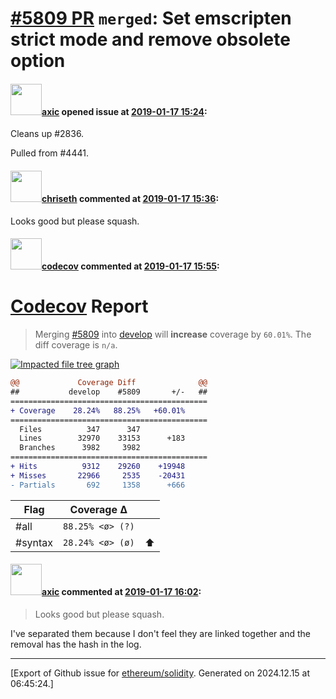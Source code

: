 # [\#5809 PR](https://github.com/ethereum/solidity/pull/5809) `merged`: Set emscripten strict mode and remove obsolete option

#### <img src="https://avatars.githubusercontent.com/u/20340?v=4" width="50">[axic](https://github.com/axic) opened issue at [2019-01-17 15:24](https://github.com/ethereum/solidity/pull/5809):

Cleans up #2836.

Pulled from #4441.

#### <img src="https://avatars.githubusercontent.com/u/9073706?v=4" width="50">[chriseth](https://github.com/chriseth) commented at [2019-01-17 15:36](https://github.com/ethereum/solidity/pull/5809#issuecomment-455215767):

Looks good but please squash.

#### <img src="https://avatars.githubusercontent.com/in/254?v=4" width="50">[codecov](https://github.com/apps/codecov) commented at [2019-01-17 15:55](https://github.com/ethereum/solidity/pull/5809#issuecomment-455223600):

# [Codecov](https://codecov.io/gh/ethereum/solidity/pull/5809?src=pr&el=h1) Report
> Merging [#5809](https://codecov.io/gh/ethereum/solidity/pull/5809?src=pr&el=desc) into [develop](https://codecov.io/gh/ethereum/solidity/commit/d8f663429fb6757df11916ea411f822a5fd0a704?src=pr&el=desc) will **increase** coverage by `60.01%`.
> The diff coverage is `n/a`.

[![Impacted file tree graph](https://codecov.io/gh/ethereum/solidity/pull/5809/graphs/tree.svg?width=650&token=87PGzVEwU0&height=150&src=pr)](https://codecov.io/gh/ethereum/solidity/pull/5809?src=pr&el=tree)

```diff
@@             Coverage Diff              @@
##           develop    #5809       +/-   ##
============================================
+ Coverage    28.24%   88.25%   +60.01%     
============================================
  Files          347      347               
  Lines        32970    33153      +183     
  Branches      3982     3982               
============================================
+ Hits          9312    29260    +19948     
+ Misses       22966     2535    -20431     
- Partials       692     1358      +666
```

| Flag | Coverage Δ | |
|---|---|---|
| #all | `88.25% <ø> (?)` | |
| #syntax | `28.24% <ø> (ø)` | :arrow_up: |

#### <img src="https://avatars.githubusercontent.com/u/20340?v=4" width="50">[axic](https://github.com/axic) commented at [2019-01-17 16:02](https://github.com/ethereum/solidity/pull/5809#issuecomment-455226299):

> Looks good but please squash.

I've separated them because I don't feel they are linked together and the removal has the hash in the log.


-------------------------------------------------------------------------------



[Export of Github issue for [ethereum/solidity](https://github.com/ethereum/solidity). Generated on 2024.12.15 at 06:45:24.]
